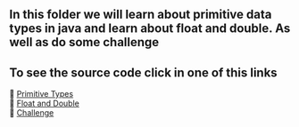## In this folder we will learn about primitive data types in java and learn about float and double. As well as do some challenge

## To see the source code click in one of this links 
🔗 [Primitive Types](https://github.com/IgorMariano25/Java/blob/main/PrimitiveTypes/src/primitiveTypes.java)\
🔗 [Float and Double](https://github.com/IgorMariano25/Java/blob/main/PrimitiveTypes/src/floatAndDouble.java)\
🔗 [Challenge](https://github.com/IgorMariano25/Java/blob/main/PrimitiveTypes/src/challenge.java)
